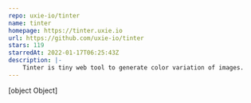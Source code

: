 ```yaml
---
repo: uxie-io/tinter
name: tinter
homepage: https://tinter.uxie.io
url: https://github.com/uxie-io/tinter
stars: 119
starredAt: 2022-01-17T06:25:43Z
description: |-
    Tinter is tiny web tool to generate color variation of images. 
---
```


[object Object]
